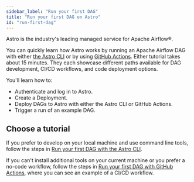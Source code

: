 ```yaml
---
sidebar_label: "Run your first DAG"
title: "Run your first DAG on Astro"
id: "run-first-dag"
---
```



Astro is the industry's leading managed service for Apache Airflow®.

You can quickly learn how Astro works by running an Apache Airflow DAG with either [the Astro CLI](first-dag-cli.md) or by using [GitHub Actions](first-dag-github-actions.md). Either tutorial takes about 15 minutes. They each showcase different paths available for DAG development, CI/CD workflows, and code deployment options. 

You'll learn how to:

- Authenticate and log in to Astro.
- Create a Deployment.
- Deploy DAGs to Astro with either the Astro CLI or GitHub Actions.
- Trigger a run of an example DAG.

## Choose a tutorial

If you prefer to develop on your local machine and use command line tools, follow the steps in [Run your first DAG with the Astro CLI](first-dag-cli.md).

If you can't install additional tools on your current machine or you prefer a no-code workflow, follow the steps in [Run your first DAG with GitHub Actions](first-dag-github-actions.md), where you can see an example of a CI/CD workflow.
